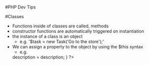 #PHP Dev Tips

#Classes
- Functions inside of classes are called, methods
- constructor functions are automatically triggered on instantiation
- the instance of a class is an object
	- e.g. '$task = new Task('Go to the store');'
- We can assign a property to the object by using the $this syntax
	- e.g.
	<?php
		class Task {
			public function __construct($description) {
				$this->description = description;
			}
	?>